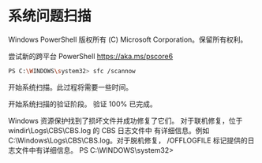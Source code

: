 
# 系统问题扫描

Windows PowerShell
版权所有 (C) Microsoft Corporation。保留所有权利。

尝试新的跨平台 PowerShell https://aka.ms/pscore6

```bash
PS C:\WINDOWS\system32> sfc /scannow
```

开始系统扫描。此过程将需要一些时间。

开始系统扫描的验证阶段。
验证 100% 已完成。

Windows 资源保护找到了损坏文件并成功修复了它们。
对于联机修复，位于 windir\Logs\CBS\CBS.log 的 CBS 日志文件中
有详细信息。例如 C:\Windows\Logs\CBS\CBS.log。对于脱机修复，
/OFFLOGFILE 标记提供的日志文件中有详细信息。
PS C:\WINDOWS\system32>
